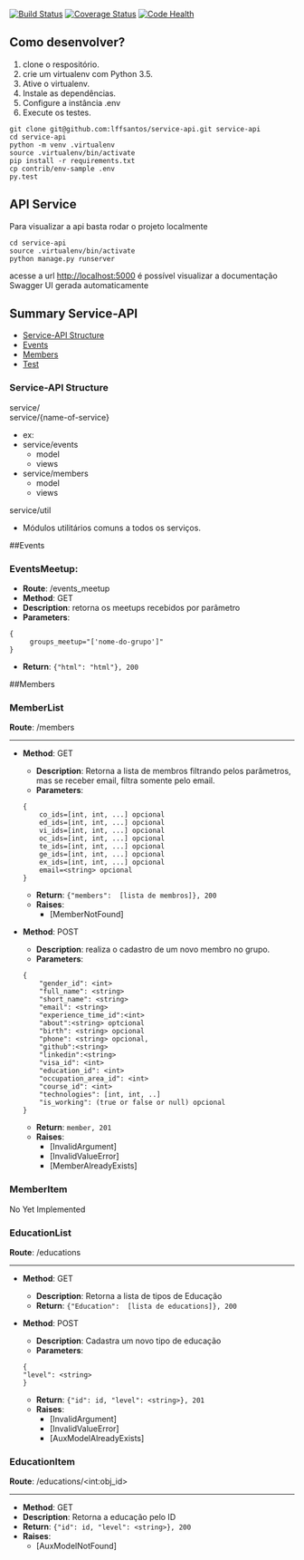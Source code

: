 [![Build Status](https://travis-ci.org/lffsantos/service-api.svg?branch=members)](https://travis-ci.org/lffsantos/service-api?branch=members)
[![Coverage Status](https://coveralls.io/repos/github/lffsantos/service-api/badge.svg?branch=members)](https://coveralls.io/github/lffsantos/service-api?branch=members)
[![Code Health](https://landscape.io/github/lffsantos/service-api/master/landscape.svg?style=flat)](https://landscape.io/github/lffsantos/service-api/master)


## Como desenvolver?

1. clone o respositório.
2. crie um virtualenv com Python 3.5.
3. Ative o virtualenv.
4. Instale as dependências.
5. Configure a instância .env
6. Execute os testes.

```console
git clone git@github.com:lffsantos/service-api.git service-api
cd service-api
python -m venv .virtualenv
source .virtualenv/bin/activate
pip install -r requirements.txt
cp contrib/env-sample .env
py.test
```

## API Service

Para visualizar a api basta rodar o projeto localmente

```console
cd service-api
source .virtualenv/bin/activate
python manage.py runserver
```

acesse a url [http://localhost:5000](http://localhost:5000) é possível visualizar a 
documentação Swagger UI gerada automaticamente  


## Summary Service-API

- [Service-API Structure](#service-api-structure)
- [Events](#events)
- [Members](#members)
- [Test](#Test)

### Service-API Structure

service/  
service/{name-of-service} 
  * ex:  
*    service/events
	 *   model  
	 *   views    
*    service/members  
	 *   model  
	 *   views  
        
service/util  
  - Módulos utilitários comuns a todos os serviços.  


##Events

### EventsMeetup:  

* **Route**: /events_meetup  
* **Method**: GET  
* **Description**: retorna os meetups recebidos por parâmetro
* **Parameters**:  
``` 
{  
     groups_meetup="['nome-do-grupo']"
}  
```
* **Return**: ```{"html": "html"}, 200```   


##Members

### MemberList
 
**Route**: /members 
  
----  

* **Method**: GET  
    * **Description**: Retorna a lista de membros filtrando pelos parâmetros, mas se receber
email, filtra somente pelo email.
    * **Parameters**:  
    ``` 
    {   
        co_ids=[int, int, ...] opcional
        ed_ids=[int, int, ...] opcional
        vi_ids=[int, int, ...] opcional
        oc_ids=[int, int, ...] opcional
        te_ids=[int, int, ...] opcional
        ge_ids=[int, int, ...] opcional
        ex_ids=[int, int, ...] opcional
        email=<string> opcional
    }  
    ```
    * **Return**: ```{"members":  [lista de membros]}, 200```   
    * **Raises**:  
        * [MemberNotFound]  
   
* **Method**: POST  
    * **Description**: realiza o cadastro de um novo membro no grupo.
    * **Parameters**:  
    ``` 
    {
	    "gender_id": <int> 
	    "full_name": <string> 
	    "short_name": <string> 
        "email": <string>
        "experience_time_id":<int> 
        "about":<string> optcional
        "birth": <string> opcional
        "phone": <string> opcional, 
        "github":<string>  
        "linkedin":<string>   
        "visa_id": <int>  
        "education_id": <int>  
        "occupation_area_id": <int>   
        "course_id": <int>  
        "technologies": [int, int, ..] 
        "is_working": (true or false or null) opcional
    }
    ```
    * **Return**: ```member, 201```   
    * **Raises**:  
        * [InvalidArgument]    
        * [InvalidValueError]     
        * [MemberAlreadyExists]  
  
  
### MemberItem
 No Yet Implemented
 
 
### EducationList
 
**Route**: /educations

----
* **Method**: GET  
    *   **Description**: Retorna a lista de tipos de Educação
    *   **Return**: ```{"Education":  [lista de educations]}, 200```   


* **Method**: POST  
    *   **Description**: Cadastra um novo tipo de educação
    *   **Parameters**:  
    ``` 
    {
	"level": <string>
    }
    ```
    *   **Return**: ```{"id": id, "level": <string>}, 201```   
    *   **Raises**:  
          * [InvalidArgument]    
          * [InvalidValueError] 
          * [AuxModelAlreadyExists]
  

### EducationItem

**Route**: /educations/\<int:obj_id>

----

* **Method**: GET  
* **Description**: Retorna a educação pelo ID
* **Return**: ```{"id": id, "level": <string>}, 200```  
* **Raises**:  
    * [AuxModelNotFound]
  
